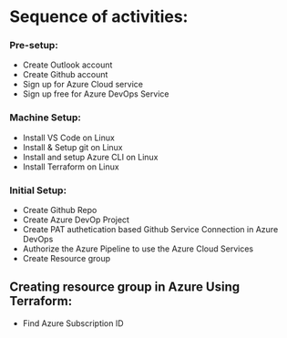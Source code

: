 # Sequence of activities:

### Pre-setup:
* Create Outlook account
* Create Github account
* Sign up for Azure Cloud service
* Sign up free for Azure DevOps Service

### Machine Setup:
* Install VS Code on Linux
* Install & Setup git on Linux 
* Install and setup Azure CLI on Linux
* Install Terraform on Linux

### Initial Setup:
* Create Github Repo
* Create Azure DevOp Project
* Create PAT authetication based Github Service Connection in Azure DevOps 
* Authorize the Azure Pipeline to use the Azure Cloud Services
* Create Resource group


## Creating resource group in Azure Using Terraform: 
* Find Azure Subscription ID

